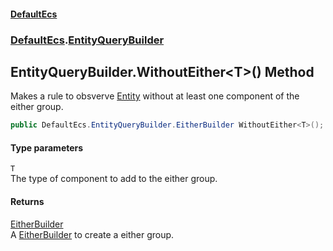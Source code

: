 #### [DefaultEcs](DefaultEcs.md 'DefaultEcs')
### [DefaultEcs](DefaultEcs.md#DefaultEcs 'DefaultEcs').[EntityQueryBuilder](EntityQueryBuilder.md 'DefaultEcs.EntityQueryBuilder')
## EntityQueryBuilder.WithoutEither&lt;T&gt;() Method
Makes a rule to obsverve [Entity](Entity.md 'DefaultEcs.Entity') without at least one component of the either group.  
```csharp
public DefaultEcs.EntityQueryBuilder.EitherBuilder WithoutEither<T>();
```
#### Type parameters
<a name='DefaultEcs_EntityQueryBuilder_WithoutEither_T_()_T'></a>
`T`  
The type of component to add to the either group.
  
#### Returns
[EitherBuilder](EntityQueryBuilder_EitherBuilder.md 'DefaultEcs.EntityQueryBuilder.EitherBuilder')  
A [EitherBuilder](EntityQueryBuilder_EitherBuilder.md 'DefaultEcs.EntityQueryBuilder.EitherBuilder') to create a either group.
